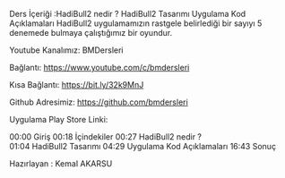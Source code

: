 Ders İçeriği :HadiBull2 nedir ?  HadiBull2 Tasarımı Uygulama Kod Açıklamaları HadiBull2 uygulamamızın rastgele belirlediği bir sayıyı 5 denemede bulmaya çalıştığımız bir oyundur. 



Youtube Kanalımız: BMDersleri

Bağlantı: https://www.youtube.com/c/bmdersleri

Kısa Bağlantı: https://bit.ly/32k9MnJ

Github Adresimiz: https://github.com/bmdersleri

Uygulama Play Store Linki: 



00:00 Giriş
00:18 İçindekiler
00:27 HadiBull2 nedir ?  
01:04 HadiBull2 Tasarımı
04:29 Uygulama Kod Açıklamaları
16:43 Sonuç



Hazırlayan : Kemal AKARSU
